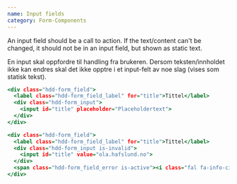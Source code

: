 ```yaml
---
name: Input fields
category: Form-Components
---
```

An input field should be a call to action. If the text/content can't be changed, it should not be in an input field, but shown as static text.

En input skal oppfordre til handling fra brukeren. Dersom teksten/innholdet ikke kan endres skal det ikke opptre i et input-felt av noe slag (vises som statisk tekst).

```input-fields.html
<div class="hdd-form_field">
  <label class="hdd-form_field_label" for="title">Tittel</label>
  <div class="hdd-form_input">
    <input id="title" placeholder="Placeholdertext">
  </div>
</div>

<div class="hdd-form_field">
  <label class="hdd-form_field_label" for="title">Tittel</label>
  <div class="hdd-form_input is-invalid">
    <input id="title" value="ola.hafslund.no">
  </div>
  <span class="hdd-form_field_error is-active"><i class="fal fa-info-circle"></i>E-mailen må inneholde @</span>
</div>
```
